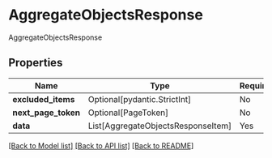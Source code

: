 # AggregateObjectsResponse

AggregateObjectsResponse

## Properties
| Name | Type | Required | Description |
| ------------ | ------------- | ------------- | ------------- |
**excluded_items** | Optional[pydantic.StrictInt] | No |  |
**next_page_token** | Optional[PageToken] | No |  |
**data** | List[AggregateObjectsResponseItem] | Yes |  |


[[Back to Model list]](../../../../README.md#models-v1-link) [[Back to API list]](../../../../README.md#apis-v1-link) [[Back to README]](../../../../README.md)
